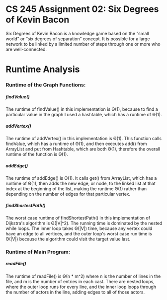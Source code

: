 # CS 245 Assignment 02: Six Degrees of Kevin Bacon

Six Degrees of Kevin Bacon​ is a knowledge game based on the “small world” or “six degrees of separation” concept. It is possible for a large network to be linked by a limited number of steps through one or more who are well-connected.

# Runtime Analysis
### Runtime of the Graph Functions:
##### findValue()
The runtime of findValue() in this implementation is Θ(1), because to find a particular value in the graph I used a hashtable, which has a runtime of Θ(1).
##### addVertex()
The runtime of addVertex() in this implementation is Θ(1). This function calls findValue, which has a runtime of Θ(1), and then executes add() from ArrayList and put from Hashtable, which are both Θ(1), therefore the overall runtime of the function is Θ(1).
##### addEdge()
The runtime of addEdge() is Θ(1). It calls get() from ArrayList, which has a runtime of Θ(1), then adds the new edge, or node, to the linked list at that index at the beginning of the list, making the runtime Θ(1) rather than depending on the number of edges for that particular vertex.
##### findShortestPath()
The worst case runtime of findShortestPath() in this implementation of Dijkstra's algorithm is Θ(|V|^2). The running time is dominated by the nested while loops. The inner loop takes Θ(|V|) time, because any vertex could have an edge to all vertices, and the outer loop's worst case run time is Θ(|V|) because the algorithm could visit the target value last.
### Runtime of Main Program:
##### readFile()
The runtime of readFile() is Θ(n * m^2) where n is the number of lines in the file, and m is the number of entries in each cast. There are nested loops, where the outer loop runs for every line, and the inner loop loops through the number of actors in the line, adding edges to all of those actors.
